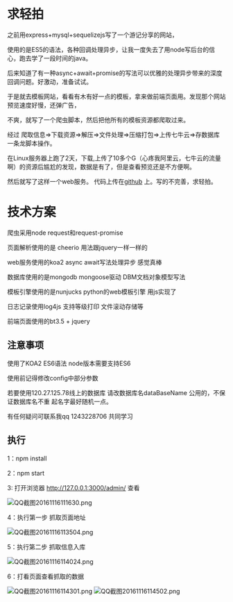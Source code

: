 # 求轻拍
之前用express+mysql+sequelizejs写了一个游记分享的网站，

使用的是ES5的语法，各种回调处理异步，让我一度失去了用node写后台的信心，跑去学了一段时间的java。

后来知道了有一种async+await+promise的写法可以优雅的处理异步带来的深度回调问题。好激动，准备试试。

于是就去模板网站，看看有木有好一点的模板，拿来做前端页面用。发现那个网站预览速度好慢，还弹广告，

不爽，就写了一个爬虫脚本，然后把他所有的模板资源都爬取过来。

经过 爬取信息=>下载资源=>解压=>文件处理=>压缩打包=>上传七牛云=>存数据库 一条龙脚本操作。

在Linux服务器上跑了2天，下载,上传了10多个G（心疼我阿里云，七牛云的流量啊）的资源后尴尬的发现，数据是有了，但是查看预览还是不方便啊。

然后就写了这样一个web服务。 代码上传在[github](https://github.com/xuanxia/koa2-mongoose-template/) 上。写的不完善，求轻拍。
# 技术方案
爬虫采用node request和request-promise

页面解析使用的是 cheerio 用法跟jquery一样一样的

web服务使用的koa2 async await写法处理异步 感觉真棒

数据库使用的是mongodb mongoose驱动 DBM文档对象模型写法

模板引擎使用的是nunjucks python的web模板引擎 用js实现了

日志记录使用log4js  支持等级打印 文件滚动存储等

前端页面使用的bt3.5 + jquery

## 注意事项

使用了KOA2 ES6语法 node版本需要支持ES6

使用前记得修改config中部分参数

若要使用120.27.125.78线上的数据库 请改数据库名dataBaseName 公用的，不保证数据库名不重 起名字最好随机一点。

有任何疑问可联系我qq 1243228706 共同学习

## 执行
1：npm install

2：npm start

3: 打开浏览器 http://127.0.0.1:3000/admin/ 查看

![QQ截图20161116111630.png](http://dn-cnode.qbox.me/Fm25D3Y8utqV1buVv4jsf4U5X986)

4：执行第一步 抓取页面地址

![QQ截图20161116113504.png](http://dn-cnode.qbox.me/FuItkOfPZBa1HNEupPKRFK-V1BmO)

5：执行第二步 抓取信息入库 

![QQ截图20161116114024.png](http://dn-cnode.qbox.me/FmyXKN8OY3IBbBTBiRu3Us8uE0UA)

6：打看页面查看抓取的数据

![QQ截图20161116114301.png](http://dn-cnode.qbox.me/FuqJ9E5vYhM-nyPhwVVO9cK7YblS)
![QQ截图20161116114502.png](http://dn-cnode.qbox.me/FprnwRgyZjrYjKBgMp21UyuYAbm8)


